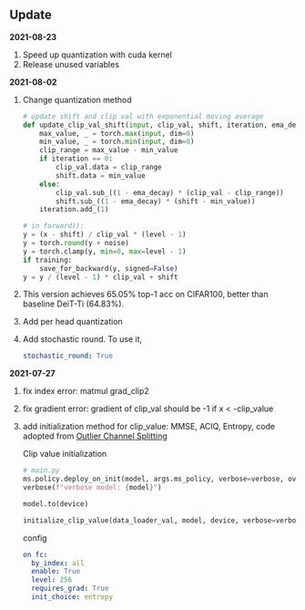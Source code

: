 ## Update

**2021-08-23**

1. Speed up quantization with cuda kernel
2. Release unused variables



**2021-08-02**

1. Change quantization method

   ```python
   # update shift and clip val with exponential moving average
   def update_clip_val_shift(input, clip_val, shift, iteration, ema_decay):
       max_value, _ = torch.max(input, dim=0)
       min_value, _ = torch.min(input, dim=0)
       clip_range = max_value - min_value
       if iteration == 0:
           clip_val.data = clip_range
           shift.data = min_value
       else:
           clip_val.sub_((1 - ema_decay) * (clip_val - clip_range))
           shift.sub_((1 - ema_decay) * (shift - min_value))
       iteration.add_(1)
   
   # in forward():
   y = (x - shift) / clip_val * (level - 1)
   y = torch.round(y + noise)
   y = torch.clamp(y, min=0, max=level - 1)
   if training:
       save_for_backward(y, signed=False)
   y = y / (level - 1) * clip_val + shift
   ```

2. This version achieves 65.05% top-1 acc on CIFAR100, better than baseline DeiT-Ti (64.83%).

3. Add per head quantization

4. Add stochastic round. To use it, 

   ```yaml
   stochastic_round: True
   ```



**2021-07-27**

1. fix index error: matmul grad_clip2

2. fix gradient error: gradient of clip_val should be -1 if x < -clip_value

3. add initialization method for clip_value: MMSE, ACIQ, Entropy, code adopted from [Outlier Channel Splitting](https://github.com/cornell-zhang/dnn-quant-ocs)

   Clip value initialization

   ```python
   # main.py
   ms.policy.deploy_on_init(model, args.ms_policy, verbose=verbose, override_verbose=True)
   verbose(f"verbose model: {model}")
   
   model.to(device)
   
   initialize_clip_value(data_loader_val, model, device, verbose=verbose)	
   ```

   config

   ```yaml
   on fc:
     by_index: all
     enable: True
     level: 256
     requires_grad: True
     init_choice: entropy
   ```

   

